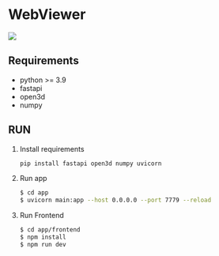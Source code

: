 # WebViewer

<img src="viewer.gif">

## Requirements

- python >= 3.9
- fastapi
- open3d
- numpy

## RUN

1. Install requirements

   ```bash
   pip install fastapi open3d numpy uvicorn
   ```

2. Run app
   ```bash
   $ cd app
   $ uvicorn main:app --host 0.0.0.0 --port 7779 --reload
   ```
3. Run Frontend
   ```bash
   $ cd app/frontend
   $ npm install
   $ npm run dev
   ```
